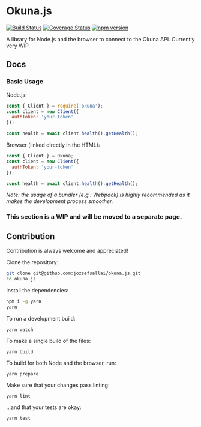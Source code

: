 # Okuna.js

[![Build Status](https://travis-ci.org/jozsefsallai/okuna.js.svg)](https://travis-ci.org/jozsefsallai/okuna.js) [![Coverage Status](https://coveralls.io/repos/github/jozsefsallai/okuna.js/badge.svg?branch=master)](https://coveralls.io/github/jozsefsallai/okuna.js?branch=master) [![npm version](https://img.shields.io/npm/v/okuna.svg?style=flat)](https://www.npmjs.com/package/okuna)

A library for Node.js and the browser to connect to the Okuna API. Currently very WIP.

## Docs

### Basic Usage

Node.js:

```js
const { Client } = require('okuna');
const client = new Client({
  authToken: 'your-token'
});

const health = await client.health().getHealth();
```

Browser (linked directly in the HTML):

```js
const { Client } = Okuna;
const client = new Client({
  authToken: 'your-token'
});

const health = await client.health().getHealth();
```

*Note: the usage of a bundler (e.g.: Webpack) is highly recommended as it makes the development process smoother.*

### This section is a WIP and will be moved to a separate page.

## Contribution

Contribution is always welcome and appreciated!

Clone the repository:

```sh
git clone git@github.com:jozsefsallai/okuna.js.git
cd okuna.js
```

Install the dependencies:

```sh
npm i -g yarn
yarn
```

To run a development build:

```
yarn watch
```

To make a single build of the files:

```
yarn build
```

To build for both Node and the browser, run:

```
yarn prepare
```

Make sure that your changes pass linting:

```
yarn lint
```

...and that your tests are okay:

```
yarn test
```
